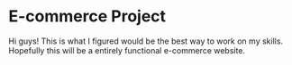 # E-commerce Project

Hi guys! This is what I figured would be the best way to work on my skills. Hopefully this will be a entirely functional e-commerce website.
